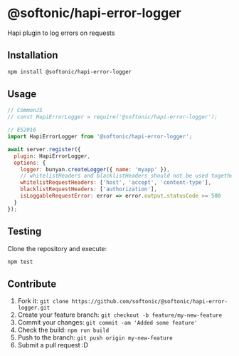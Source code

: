 # @softonic/hapi-error-logger

Hapi plugin to log errors on requests

## Installation

```bash
npm install @softonic/hapi-error-logger
```

## Usage

```js
// CommonJS
// const HapiErrorLogger = require('@softonic/hapi-error-logger');

// ES2016
import HapiErrorLogger from '@softonic/hapi-error-logger';

await server.register({
  plugin: HapiErrorLogger,
  options: {
    logger: bunyan.createLogger({ name: 'myapp' }),
    // whitelistHeaders and blacklistHeaders should not be used together
    whitelistRequestHeaders: ['host', 'accept', 'content-type'],
    blacklistRequestHeaders: ['authorization'],
    isLoggableRequestError: error => error.output.statusCode >= 500
  }
});
```

## Testing

Clone the repository and execute:

```bash
npm test
```

## Contribute

1. Fork it: `git clone https://github.com/softonic/@softonic/hapi-error-logger.git`
2. Create your feature branch: `git checkout -b feature/my-new-feature`
3. Commit your changes: `git commit -am 'Added some feature'`
4. Check the build: `npm run build`
4. Push to the branch: `git push origin my-new-feature`
5. Submit a pull request :D
